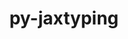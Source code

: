 ---
title: "py-jaxtyping"
layout: cache
categories: [package, develop]
meta: {"versions": ["0.2.19"], "compilers": ["apple-clang@=15.0.0", "gcc@=13.2.0"], "oss": ["ubuntu24.04", "ventura"], "platforms": ["darwin", "linux"], "targets": ["aarch64", "x86_64_v3"], "stacks": ["ml-darwin-aarch64-mps", "ml-linux-aarch64-cpu", "ml-linux-aarch64-cuda", "ml-linux-x86_64-cpu", "ml-linux-x86_64-cuda", "root"], "num_specs": 14, "num_specs_by_stack": {"root": 14, "ml-darwin-aarch64-mps": 2, "ml-linux-aarch64-cuda": 6, "ml-linux-aarch64-cpu": 4, "ml-linux-x86_64-cuda": 6, "ml-linux-x86_64-cpu": 6}}
spec_details: [{"hash": "uvexbgq6sg7geuaojfqbxbc7so3rtqin", "compiler": "apple-clang@=15.0.0", "versions": ["0.2.19"], "os": "ventura", "platform": "darwin", "target": "aarch64", "variants": ["build_system=python_pip"], "stacks": ["root", "ml-darwin-aarch64-mps"], "size": "-", "tarball": "https://binaries.spack.io/develop/build_cache/darwin-ventura-aarch64/apple-clang-15.0.0/py-jaxtyping-0.2.19/darwin-ventura-aarch64-apple-clang-15.0.0-py-jaxtyping-0.2.19-uvexbgq6sg7geuaojfqbxbc7so3rtqin.spack"}, {"hash": "eqm643hfa5pudnb6ru7pdoz4mphtywhy", "compiler": "apple-clang@=15.0.0", "versions": ["0.2.19"], "os": "ventura", "platform": "darwin", "target": "aarch64", "variants": ["build_system=python_pip"], "stacks": ["root", "ml-darwin-aarch64-mps"], "size": "-", "tarball": "https://binaries.spack.io/develop/build_cache/darwin-ventura-aarch64/apple-clang-15.0.0/py-jaxtyping-0.2.19/darwin-ventura-aarch64-apple-clang-15.0.0-py-jaxtyping-0.2.19-eqm643hfa5pudnb6ru7pdoz4mphtywhy.spack"}, {"hash": "tnlwsytug7z4uklua7n2nuejbuu7dfqv", "compiler": "gcc@=13.2.0", "versions": ["0.2.19"], "os": "ubuntu24.04", "platform": "linux", "target": "aarch64", "variants": ["build_system=python_pip"], "stacks": ["root", "ml-linux-aarch64-cuda"], "size": "-", "tarball": "https://binaries.spack.io/develop/build_cache/linux-ubuntu24.04-aarch64/gcc-13.2.0/py-jaxtyping-0.2.19/linux-ubuntu24.04-aarch64-gcc-13.2.0-py-jaxtyping-0.2.19-tnlwsytug7z4uklua7n2nuejbuu7dfqv.spack"}, {"hash": "vrlkxguiaz7wqn2bnd5ehuodkt5lswpk", "compiler": "gcc@=13.2.0", "versions": ["0.2.19"], "os": "ubuntu24.04", "platform": "linux", "target": "aarch64", "variants": ["build_system=python_pip"], "stacks": ["root", "ml-linux-aarch64-cpu", "ml-linux-aarch64-cuda"], "size": "-", "tarball": "https://binaries.spack.io/develop/build_cache/linux-ubuntu24.04-aarch64/gcc-13.2.0/py-jaxtyping-0.2.19/linux-ubuntu24.04-aarch64-gcc-13.2.0-py-jaxtyping-0.2.19-vrlkxguiaz7wqn2bnd5ehuodkt5lswpk.spack"}, {"hash": "4acuor7p5ksh2prl2ozcznrybl6k3vzf", "compiler": "gcc@=13.2.0", "versions": ["0.2.19"], "os": "ubuntu24.04", "platform": "linux", "target": "aarch64", "variants": ["build_system=python_pip"], "stacks": ["root", "ml-linux-aarch64-cpu", "ml-linux-aarch64-cuda"], "size": "-", "tarball": "https://binaries.spack.io/develop/build_cache/linux-ubuntu24.04-aarch64/gcc-13.2.0/py-jaxtyping-0.2.19/linux-ubuntu24.04-aarch64-gcc-13.2.0-py-jaxtyping-0.2.19-4acuor7p5ksh2prl2ozcznrybl6k3vzf.spack"}, {"hash": "jatm6zkwtmxvfrdta4dqk2t2xqatrk33", "compiler": "gcc@=13.2.0", "versions": ["0.2.19"], "os": "ubuntu24.04", "platform": "linux", "target": "aarch64", "variants": ["build_system=python_pip"], "stacks": ["root", "ml-linux-aarch64-cpu", "ml-linux-aarch64-cuda"], "size": "-", "tarball": "https://binaries.spack.io/develop/build_cache/linux-ubuntu24.04-aarch64/gcc-13.2.0/py-jaxtyping-0.2.19/linux-ubuntu24.04-aarch64-gcc-13.2.0-py-jaxtyping-0.2.19-jatm6zkwtmxvfrdta4dqk2t2xqatrk33.spack"}, {"hash": "2mlbq2txvtfu3a6h2m2cc6wlq7vgyesl", "compiler": "gcc@=13.2.0", "versions": ["0.2.19"], "os": "ubuntu24.04", "platform": "linux", "target": "aarch64", "variants": ["build_system=python_pip"], "stacks": ["root", "ml-linux-aarch64-cuda"], "size": "-", "tarball": "https://binaries.spack.io/develop/build_cache/linux-ubuntu24.04-aarch64/gcc-13.2.0/py-jaxtyping-0.2.19/linux-ubuntu24.04-aarch64-gcc-13.2.0-py-jaxtyping-0.2.19-2mlbq2txvtfu3a6h2m2cc6wlq7vgyesl.spack"}, {"hash": "3xusoafinlcw2muzaa5t3cr3dgpuptl6", "compiler": "gcc@=13.2.0", "versions": ["0.2.19"], "os": "ubuntu24.04", "platform": "linux", "target": "aarch64", "variants": ["build_system=python_pip"], "stacks": ["root", "ml-linux-aarch64-cpu", "ml-linux-aarch64-cuda"], "size": "-", "tarball": "https://binaries.spack.io/develop/build_cache/linux-ubuntu24.04-aarch64/gcc-13.2.0/py-jaxtyping-0.2.19/linux-ubuntu24.04-aarch64-gcc-13.2.0-py-jaxtyping-0.2.19-3xusoafinlcw2muzaa5t3cr3dgpuptl6.spack"}, {"hash": "tu2cdsavmhpsupzamw7xe7l56w3k4t33", "compiler": "gcc@=13.2.0", "versions": ["0.2.19"], "os": "ubuntu24.04", "platform": "linux", "target": "x86_64_v3", "variants": ["build_system=python_pip"], "stacks": ["ml-linux-x86_64-cuda", "root", "ml-linux-x86_64-cpu"], "size": "-", "tarball": "https://binaries.spack.io/develop/build_cache/linux-ubuntu24.04-x86_64_v3/gcc-13.2.0/py-jaxtyping-0.2.19/linux-ubuntu24.04-x86_64_v3-gcc-13.2.0-py-jaxtyping-0.2.19-tu2cdsavmhpsupzamw7xe7l56w3k4t33.spack"}, {"hash": "kjnzcvtp7lmxaubur7mhdlm6px24sude", "compiler": "gcc@=13.2.0", "versions": ["0.2.19"], "os": "ubuntu24.04", "platform": "linux", "target": "x86_64_v3", "variants": ["build_system=python_pip"], "stacks": ["ml-linux-x86_64-cuda", "root", "ml-linux-x86_64-cpu"], "size": "-", "tarball": "https://binaries.spack.io/develop/build_cache/linux-ubuntu24.04-x86_64_v3/gcc-13.2.0/py-jaxtyping-0.2.19/linux-ubuntu24.04-x86_64_v3-gcc-13.2.0-py-jaxtyping-0.2.19-kjnzcvtp7lmxaubur7mhdlm6px24sude.spack"}, {"hash": "c4mulqxlg5bn6afgioneeuaonv4atjwu", "compiler": "gcc@=13.2.0", "versions": ["0.2.19"], "os": "ubuntu24.04", "platform": "linux", "target": "x86_64_v3", "variants": ["build_system=python_pip"], "stacks": ["ml-linux-x86_64-cuda", "root", "ml-linux-x86_64-cpu"], "size": "-", "tarball": "https://binaries.spack.io/develop/build_cache/linux-ubuntu24.04-x86_64_v3/gcc-13.2.0/py-jaxtyping-0.2.19/linux-ubuntu24.04-x86_64_v3-gcc-13.2.0-py-jaxtyping-0.2.19-c4mulqxlg5bn6afgioneeuaonv4atjwu.spack"}, {"hash": "awbbnpntsuqyrimoz6leva3vtifywuua", "compiler": "gcc@=13.2.0", "versions": ["0.2.19"], "os": "ubuntu24.04", "platform": "linux", "target": "x86_64_v3", "variants": ["build_system=python_pip"], "stacks": ["ml-linux-x86_64-cuda", "root", "ml-linux-x86_64-cpu"], "size": "-", "tarball": "https://binaries.spack.io/develop/build_cache/linux-ubuntu24.04-x86_64_v3/gcc-13.2.0/py-jaxtyping-0.2.19/linux-ubuntu24.04-x86_64_v3-gcc-13.2.0-py-jaxtyping-0.2.19-awbbnpntsuqyrimoz6leva3vtifywuua.spack"}, {"hash": "v444fltqm4gzhnmd4j4ttozg3rsvhdee", "compiler": "gcc@=13.2.0", "versions": ["0.2.19"], "os": "ubuntu24.04", "platform": "linux", "target": "x86_64_v3", "variants": ["build_system=python_pip"], "stacks": ["ml-linux-x86_64-cuda", "root", "ml-linux-x86_64-cpu"], "size": "-", "tarball": "https://binaries.spack.io/develop/build_cache/linux-ubuntu24.04-x86_64_v3/gcc-13.2.0/py-jaxtyping-0.2.19/linux-ubuntu24.04-x86_64_v3-gcc-13.2.0-py-jaxtyping-0.2.19-v444fltqm4gzhnmd4j4ttozg3rsvhdee.spack"}, {"hash": "a4wbzl7aznk22awp7ggirc32vu5clf7o", "compiler": "gcc@=13.2.0", "versions": ["0.2.19"], "os": "ubuntu24.04", "platform": "linux", "target": "x86_64_v3", "variants": ["build_system=python_pip"], "stacks": ["ml-linux-x86_64-cuda", "root", "ml-linux-x86_64-cpu"], "size": "-", "tarball": "https://binaries.spack.io/develop/build_cache/linux-ubuntu24.04-x86_64_v3/gcc-13.2.0/py-jaxtyping-0.2.19/linux-ubuntu24.04-x86_64_v3-gcc-13.2.0-py-jaxtyping-0.2.19-a4wbzl7aznk22awp7ggirc32vu5clf7o.spack"}]
---